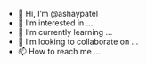 - 👋 Hi, I’m @ashaypatel
- 👀 I’m interested in ...
- 🌱 I’m currently learning ...
- 💞️ I’m looking to collaborate on ...
- 📫 How to reach me ...

<!---
ashaypatel/ashaypatel is a ✨ special ✨ repository because its `README.md` (this file) appears on your GitHub profile.
You can click the Preview link to take a look at your changes.
--->
